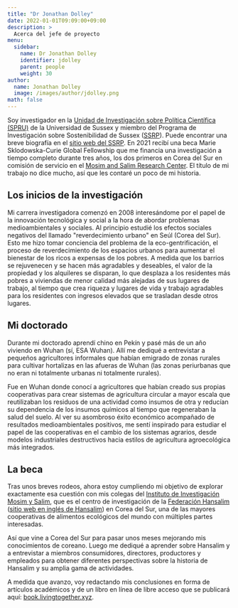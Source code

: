 ```yaml
---
title: "Dr Jonathan Dolley"
date: 2022-01-01T09:09:00+09:00
description: >
  Acerca del jefe de proyecto
menu:
  sidebar:
    name: Dr Jonathan Dolley
    identifier: jdolley
    parent: people
    weight: 30
author:
  name: Jonathan Dolley
  image: /images/author/jdolley.png
math: false
---
```


Soy investigador en la [Unidad de Investigación sobre Política Científica (SPRU)](https://www.sussex.ac.uk/business-school/people-and-departments/spru) de la Universidad de Sussex y miembro del Programa de Investigación sobre Sostenibilidad de Sussex ([SSRP](https://www.sussex.ac.uk/research/centres/sussex-sustainability-research-programme/)).
Puede encontrar una breve biografía en el [sitio web del SSRP](https://www.sussex.ac.uk/research/centres/sussex-sustainability-research-programme/ssrp-perspectives/early-career-stories/jonathan-dolley).
En 2021 recibí una beca Marie Sklodowska-Curie Global Fellowship que me financia una investigación a tiempo completo durante tres años, los dos primeros en Corea del Sur en comisión de servicio en el [Mosim and Salim Research Center](http://mosim.or.kr/).
El título de mi trabajo no dice mucho, así que les contaré un poco de mi historia.

## Los inicios de la investigación

Mi carrera investigadora comenzó en 2008 interesándome por el papel de la innovación tecnológica y social a la hora de abordar problemas medioambientales y sociales.
Al principio estudié los efectos sociales negativos del llamado "reverdecimiento urbano" en Seúl (Corea del Sur).
Esto me hizo tomar conciencia del problema de la eco-gentrificación, el proceso de reverdecimiento de los espacios urbanos para aumentar el bienestar de los ricos a expensas de los pobres.
A medida que los barrios se rejuvenecen y se hacen más agradables y deseables, el valor de la propiedad y los alquileres se disparan, lo que desplaza a los residentes más pobres a viviendas de menor calidad más alejadas de sus lugares de trabajo, al tiempo que crea riqueza y lugares de vida y trabajo agradables para los residentes con ingresos elevados que se trasladan desde otros lugares.

## Mi doctorado

Durante mi doctorado aprendí chino en Pekín y pasé más de un año viviendo en Wuhan (sí, ESA Wuhan).
Allí me dediqué a entrevistar a pequeños agricultores informales que habían emigrado de zonas rurales para cultivar hortalizas en las afueras de Wuhan (las zonas periurbanas que no eran ni totalmente urbanas ni totalmente rurales).

Fue en Wuhan donde conocí a agricultores que habían creado sus propias cooperativas para crear sistemas de agricultura circular a mayor escala que reutilizaban los residuos de una actividad como insumos de otra y reducían su dependencia de los insumos químicos al tiempo que regeneraban la salud del suelo.
Al ver su asombroso éxito económico acompañado de resultados medioambientales positivos, me sentí inspirado para estudiar el papel de las cooperativas en el cambio de los sistemas agrarios, desde modelos industriales destructivos hacia estilos de agricultura agroecológica más integrados. 

## La beca

Tras unos breves rodeos, ahora estoy cumpliendo mi objetivo de explorar exactamente esa cuestión con mis colegas del [Instituto de Investigación Mosim y Salim](http://mosim.or.kr), que es el centro de investigación de la [Federación Hansalim](http://www.hansalim.or.kr) ([sitio web en inglés de Hansalim](http://eng.hansalim.or.kr/)) en Corea del Sur, una de las mayores cooperativas de alimentos ecológicos del mundo con múltiples partes interesadas.

Así que vine a Corea del Sur para pasar unos meses mejorando mis conocimientos de coreano.
Luego me dediqué a aprender sobre Hansalim y a entrevistar a miembros consumidores, directores, productores y empleados para obtener diferentes perspectivas sobre la historia de Hansalim y su amplia gama de actividades.

A medida que avanzo, voy redactando mis conclusiones en forma de artículos académicos y de un libro en línea de libre acceso que se publicará aquí: [book.livingtogether.xyz](https://book.livingtogether.xyz).